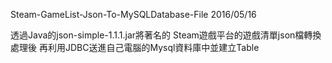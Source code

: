 Steam-GameList-Json-To-MySQLDatabase-File
2016/05/16

透過Java的json-simple-1.1.1.jar將著名的
Steam遊戲平台的遊戲清單json檔轉換處理後
再利用JDBC送進自己電腦的Mysql資料庫中並建立Table
